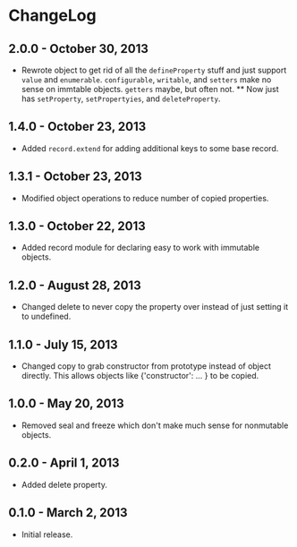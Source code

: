 # ChangeLog #

## 2.0.0 - October 30, 2013 ##
* Rewrote object to get rid of all the `defineProperty` stuff and just support
  `value` and `enumerable`. `configurable`, `writable`, and `setters` make no
  sense on immtable objects. `getters` maybe, but often not.
** Now just has `setProperty`, `setPropertyies`, and `deleteProperty`.

## 1.4.0 - October 23, 2013 ##
* Added `record.extend` for adding additional keys to some base record.

## 1.3.1 - October 23, 2013 ##
* Modified object operations to reduce number of copied properties.

## 1.3.0 - October 22, 2013 ##
* Added record module for declaring easy to work with immutable objects.

## 1.2.0 - August 28, 2013 ##
* Changed delete to never copy the property over instead of just setting
  it to undefined.

## 1.1.0 - July 15, 2013 ##
* Changed copy to grab constructor from prototype instead of object directly.
  This allows objects like {'constructor': ... } to be copied.

## 1.0.0 - May 20, 2013 ##
* Removed seal and freeze which don't make much sense for nonmutable objects.

## 0.2.0 - April 1, 2013 ##
* Added delete property.

## 0.1.0 - March 2, 2013 ##
* Initial release.
